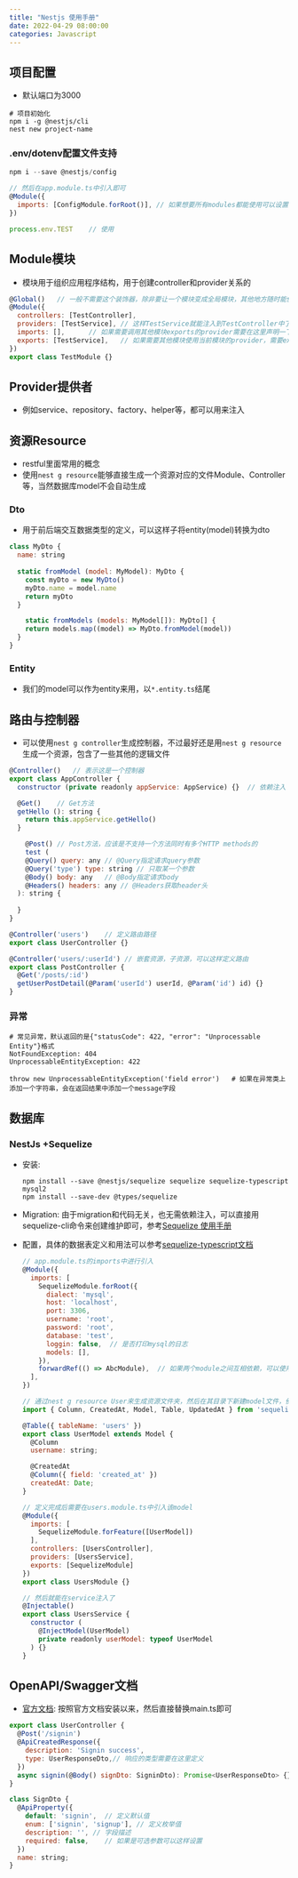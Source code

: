 ```yaml
---
title: "Nestjs 使用手册"
date: 2022-04-29 08:00:00
categories: Javascript
---
```


## 项目配置

- 默认端口为3000

```shell
# 项目初始化
npm i -g @nestjs/cli
nest new project-name
```

### .env/dotenv配置文件支持

```javascript
npm i --save @nestjs/config

// 然后在app.module.ts中引入即可
@Module({
  imports: [ConfigModule.forRoot()], // 如果想要所有modules都能使用可以设置{isGlobal: true}参数
})

process.env.TEST	// 使用
```

<!--more-->

## Module模块

- 模块用于组织应用程序结构，用于创建controller和provider关系的

```javascript
@Global()	// 一般不需要这个装饰器，除非要让一个模块变成全局模块，其他地方随时能使用，这个一般作用于helpers模块，这样其他模块想用就用，而不用在其他模块一个一个imports了
@Module({
  controllers: [TestController],
  providers: [TestService],	// 这样TestService就能注入到TestController中了
  imports: [],		// 如果需要调用其他模块exports的provider需要在这里声明一下
  exports: [TestService],	// 如果需要其他模块使用当前模块的provider，需要export一下
})
export class TestModule {}
```

## Provider提供者

- 例如service、repository、factory、helper等，都可以用来注入

## 资源Resource

- restful里面常用的概念
- 使用`nest g resource`能够直接生成一个资源对应的文件Module、Controller等，当然数据库model不会自动生成

### Dto

- 用于前后端交互数据类型的定义，可以这样子将entity(model)转换为dto

```javascript
class MyDto {
  name: string
  
  static fromModel (model: MyModel): MyDto {
    const myDto = new MyDto()
    myDto.name = model.name
    return myDto
  }

	static fromModels (models: MyModel[]): MyDto[] {
    return models.map((model) => MyDto.fromModel(model))
  }
}
```

### Entity

- 我们的model可以作为entity来用，以`*.entity.ts`结尾

## 路由与控制器

- 可以使用`nest g controller`生成控制器，不过最好还是用`nest g resource`生成一个资源，包含了一些其他的逻辑文件

```javascript
@Controller()	// 表示这是一个控制器
export class AppController {
  constructor (private readonly appService: AppService) {}	// 依赖注入

  @Get()	// Get方法
  getHello (): string {
    return this.appService.getHello()
  }

	@Post()	// Post方法，应该是不支持一个方法同时有多个HTTP methods的
	test (
    @Query() query: any // @Query指定请求query参数
    @Query('type') type: string // 只取某一个参数
    @Body() body: any	// @Body指定请求body
  	@Headers() headers: any // @Headers获取header头
  ): string {
    
  }
}

@Controller('users')	// 定义路由路径
export class UserController {}

@Controller('users/:userId') // 嵌套资源，子资源，可以这样定义路由
export class PostController {
  @Get('/posts/:id')
  getUserPostDetail(@Param('userId') userId, @Param('id') id) {}
}
```

### 异常

```shell
# 常见异常，默认返回的是{"statusCode": 422, "error": "Unprocessable Entity"}格式
NotFoundException: 404
UnprocessableEntityException: 422

throw new UnprocessableEntityException('field error')	# 如果在异常类上添加一个字符串，会在返回结果中添加一个message字段
```

## 数据库

### NestJs +Sequelize

- 安装:

  ```shell
  npm install --save @nestjs/sequelize sequelize sequelize-typescript mysql2
  npm install --save-dev @types/sequelize
  ```

- Migration: 由于migration和代码无关，也无需依赖注入，可以直接用sequelize-cli命令来创建维护即可，参考[Sequelize 使用手册](https://haofly.net/sequelize)

- 配置，具体的数据表定义和用法可以参考[sequelize-typescript文档](https://github.com/RobinBuschmann/sequelize-typescript#readme)

  ```javascript
  // app.module.ts的imports中进行引入
  @Module({
    imports: [
      SequelizeModule.forRoot({
        dialect: 'mysql',
        host: 'localhost',
        port: 3306,
        username: 'root',
        password: 'root',
        database: 'test',
        loggin: false,	// 是否打印mysql的日志
        models: [],
      }),
      forwardRef(() => AbcModule),	// 如果两个module之间互相依赖，可以使用forwardRef来解决循环依赖的问题, can't resolve dependencies of the ...
    ],
  })
  
  // 通过nest g resource User来生成资源文件夹，然后在其目录下新建model文件，例如user.model.ts
  import { Column, CreatedAt, Model, Table, UpdatedAt } from 'sequelize-typescript'
  
  @Table({ tableName: 'users' })
  export class UserModel extends Model {
    @Column
    username: string;
  
    @CreatedAt
    @Column({ field: 'created_at' })
    createdAt: Date;
  }
  
  // 定义完成后需要在users.module.ts中引入该model
  @Module({
    imports: [
      SequelizeModule.forFeature([UserModel])
    ],
    controllers: [UsersController],
    providers: [UsersService],
    exports: [SequelizeModule]
  })
  export class UsersModule {}
  
  // 然后就能在service注入了
  @Injectable()
  export class UsersService {
    constructor (
      @InjectModel(UserModel)
      private readonly userModel: typeof UserModel
    ) {}
  }
  ```

## OpenAPI/Swagger文档

- [官方文档](https://docs.nestjs.com/openapi/introduction): 按照官方文档安装以来，然后直接替换main.ts即可

```javascript
export class UserController {
  @Post('/signin')
  @ApiCreatedResponse({
    description: 'Signin success',
    type: UserResponseDto,// 响应的类型需要在这里定义
  })
  async signin(@Body() signDto: SigninDto): Promise<UserResponseDto> {}
}

class SignDto {
  @ApiProperty({
    default: 'signin',	// 定义默认值
    enum: ['signin', 'signup'],	// 定义枚举值
    description: '', // 字段描述
    required: false,	// 如果是可选参数可以这样设置
  })
  name: string;
}
```

